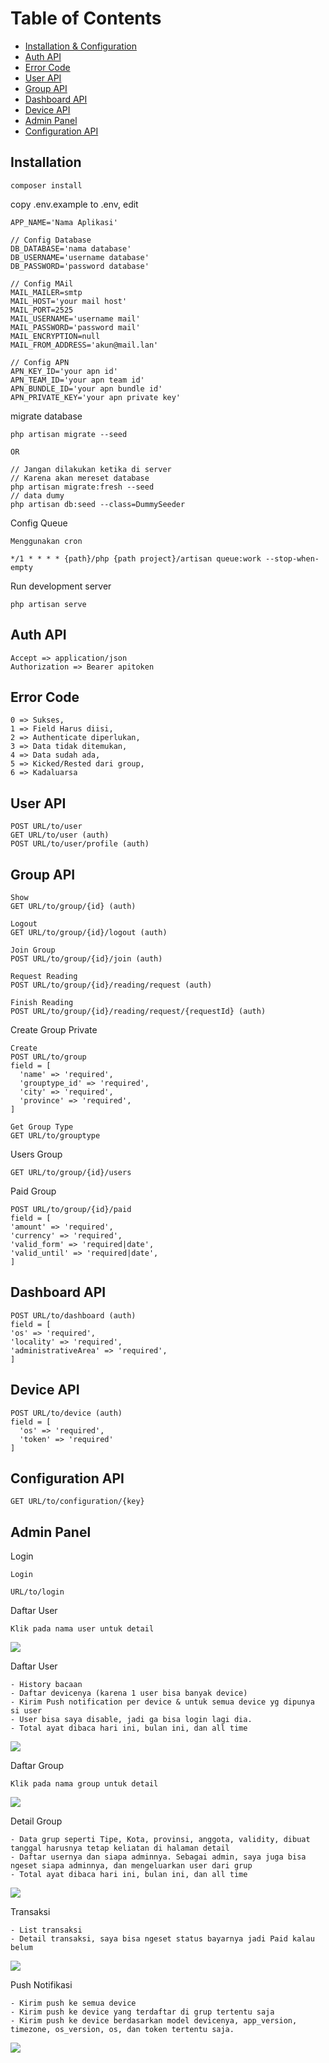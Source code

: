 # Table of Contents

- [Installation & Configuration](#installation)
- [Auth API](#auth-api)
- [Error Code](#error-code)
- [User API](#user-api)
- [Group API](#group-api)
- [Dashboard API](#dashboard-api)
- [Device API](#device-api)
- [Admin Panel](#admin-panel)
- [Configuration API](#configuration-api)

## Installation
```
composer install
```

copy .env.example to .env, edit
```
APP_NAME='Nama Aplikasi'

// Config Database
DB_DATABASE='nama database'
DB_USERNAME='username database'
DB_PASSWORD='password database'

// Config MAil
MAIL_MAILER=smtp
MAIL_HOST='your mail host'
MAIL_PORT=2525
MAIL_USERNAME='username mail'
MAIL_PASSWORD='password mail'
MAIL_ENCRYPTION=null
MAIL_FROM_ADDRESS='akun@mail.lan'

// Config APN
APN_KEY_ID='your apn id'
APN_TEAM_ID='your apn team id'
APN_BUNDLE_ID='your apn bundle id'
APN_PRIVATE_KEY='your apn private key'
```

migrate database

```
php artisan migrate --seed

OR

// Jangan dilakukan ketika di server
// Karena akan mereset database
php artisan migrate:fresh --seed
// data dumy
php artisan db:seed --class=DummySeeder
```

Config Queue
```
Menggunakan cron

*/1 * * * * {path}/php {path project}/artisan queue:work --stop-when-empty
```

Run development server
```
php artisan serve
```

## Auth API
```
Accept => application/json
Authorization => Bearer apitoken
```

## Error Code
```
0 => Sukses,
1 => Field Harus diisi,
2 => Authenticate diperlukan,
3 => Data tidak ditemukan,
4 => Data sudah ada,
5 => Kicked/Rested dari group,
6 => Kadaluarsa
```

## User API

```
POST URL/to/user
GET URL/to/user (auth)
POST URL/to/user/profile (auth)
```

## Group API

```
Show
GET URL/to/group/{id} (auth)

Logout
GET URL/to/group/{id}/logout (auth)

Join Group
POST URL/to/group/{id}/join (auth)

Request Reading
POST URL/to/group/{id}/reading/request (auth)

Finish Reading
POST URL/to/group/{id}/reading/request/{requestId} (auth)
```

Create Group Private

```
Create
POST URL/to/group
field = [
  'name' => 'required',
  'grouptype_id' => 'required',
  'city' => 'required',
  'province' => 'required',
]

Get Group Type
GET URL/to/grouptype
```

Users Group

```
GET URL/to/group/{id}/users
```

Paid Group

```
POST URL/to/group/{id}/paid
field = [
'amount' => 'required',
'currency' => 'required',
'valid_form' => 'required|date',
'valid_until' => 'required|date',
]
```

## Dashboard API

```
POST URL/to/dashboard (auth)
field = [
'os' => 'required',
'locality' => 'required',
'administrativeArea' => 'required',
]
```

## Device API
```
POST URL/to/device (auth)
field = [
  'os' => 'required',
  'token' => 'required'
]
```

## Configuration API
```
GET URL/to/configuration/{key}
```

## Admin Panel

Login
```
Login

URL/to/login
```

Daftar User

```
Klik pada nama user untuk detail
```

![](img_markdown/daftaruser.png)

Daftar User

```
- History bacaan
- Daftar devicenya (karena 1 user bisa banyak device)
- Kirim Push notification per device & untuk semua device yg dipunya si user
- User bisa saya disable, jadi ga bisa login lagi dia.
- Total ayat dibaca hari ini, bulan ini, dan all time
```

![](img_markdown/detailuser.png)

Daftar Group

```
Klik pada nama group untuk detail
```

![](img_markdown/daftargroup.png)

Detail Group

```
- Data grup seperti Tipe, Kota, provinsi, anggota, validity, dibuat tanggal harusnya tetap keliatan di halaman detail
- Daftar usernya dan siapa adminnya. Sebagai admin, saya juga bisa ngeset siapa adminnya, dan mengeluarkan user dari grup
- Total ayat dibaca hari ini, bulan ini, dan all time
```

![](img_markdown/detailgroup.png)

Transaksi

```
- List transaksi
- Detail transaksi, saya bisa ngeset status bayarnya jadi Paid kalau belum
```

![](img_markdown/transaksi.png)

Push Notifikasi

```
- Kirim push ke semua device
- Kirim push ke device yang terdaftar di grup tertentu saja
- Kirim push ke device berdasarkan model devicenya, app_version, timezone, os_version, os, dan token tertentu saja.
```

![](img_markdown/pushnotifikasi.png)
